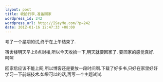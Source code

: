 ```yaml
--- 
layout: post
title: 收拾行李,准备回家
wordpress_id: 242
wordpress_url: http://ISayMe.com/?p=242
date: 2012-01-16 12:47:33 +08:00
---
```

考了一个星期的试,终于在上午结束了.

宿舍楼明天早上8点封楼,所以今天收拾一下,明天就要回家了.
要回家的感觉真好.呵呵

回家后应该不能上网,所以博客还是要放一段时间啊.下载了好多书,只好在家里好好学习一下前端技术.如果可以的话,再写一个主题试试.
